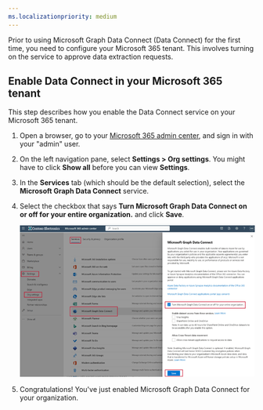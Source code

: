 ```yaml
---
ms.localizationpriority: medium
---
```


<!-- markdownlint-disable MD002 MD041 -->

Prior to using Microsoft Graph Data Connect (Data Connect) for the first time, you need to configure your Microsoft 365 tenant. This involves turning on the service to approve data extraction requests.

## Enable Data Connect in your Microsoft 365 tenant

This step describes how you enable the Data Connect service on your Microsoft 365 tenant.

1. Open a browser, go to your [Microsoft 365 admin center](https://admin.microsoft.com/), and sign in with your "admin" user.

2. On the left navigation pane, select **Settings > Org settings**. You might have to click **Show all** before you can view **Settings**.

3. In the **Services** tab (which should be the default selection), select the **Microsoft Graph Data Connect** service.

4. Select the checkbox that says **Turn Microsoft Graph Data Connect on or off for your entire organization.** and click **Save**.

    ![A screenshot that shows the checkbox you have to tick to enable Microsoft Graph Data Connect for your entire organization.](../concepts/images/data-connect-m365-consent-approver-new.png)  

5. Congratulations! You've just enabled Microsoft Graph Data Connect for your organization.
